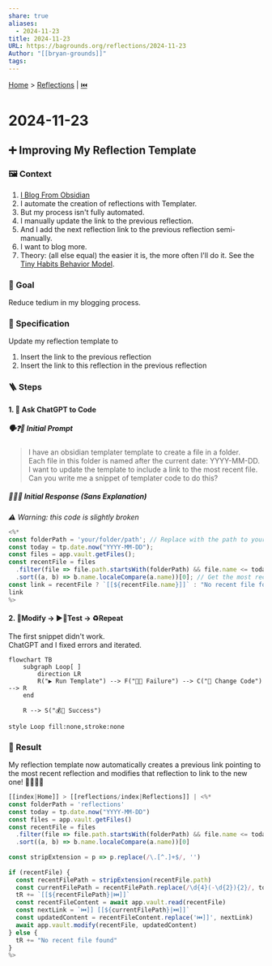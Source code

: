 ```yaml
---  
share: true  
aliases:  
  - 2024-11-23  
title: 2024-11-23  
URL: https://bagrounds.org/reflections/2024-11-23  
Author: "[[bryan-grounds]]"  
tags:   
---  
```

[Home](../index.md) > [Reflections](./index.md) | [⏮️](./2024-11-21.md)  
# 2024-11-23  
## ➕ Improving My Reflection Template  
### 🖼️ Context  
1. [I Blog From Obsidian](./2024-04-21.md#✍%20Blogging%20From%20Obsidian)  
2. I automate the creation of reflections with Templater.  
3. But my process isn't fully automated.  
  1. I manually update the link to the previous reflection.  
  2. And I add the next reflection link to the previous reflection semi-manually.  
4. I want to blog more.  
5. Theory: (all else equal) the easier it is, the more often I'll do it. See the [Tiny Habits Behavior Model](../books/tiny-habits.md#Behavior%20model).  
  
### 🎯 Goal  
Reduce tedium in my blogging process.  
  
### 📐 Specification  
Update my reflection template to  
1. Insert the link to the previous reflection  
2. Insert the link to this reflection in the previous reflection  
  
### 🪜 Steps  
#### 1. 🤖 Ask ChatGPT to Code  
##### 🗣️❓🤖 Initial Prompt  
> I have an obsidian templater template to create a file in a folder.  
Each file in this folder is named after the current date: YYYY-MM-DD.  
I want to update the template to include a link to the most recent file.  
Can you write me a snippet of templater code to do this?  
  
##### 🤖💬🤔 Initial Response (Sans Explanation)  
_⚠️ Warning: this code is slightly broken_  
```js  
<%*  
const folderPath = 'your/folder/path'; // Replace with the path to your folder  
const today = tp.date.now("YYYY-MM-DD");  
const files = app.vault.getFiles();  
const recentFile = files  
  .filter(file => file.path.startsWith(folderPath) && file.name <= today)  
  .sort((a, b) => b.name.localeCompare(a.name))[0]; // Get the most recent file  
const link = recentFile ? `[[${recentFile.name}]]` : "No recent file found"; // Create link  
link  
%>  
```  
#### 2. 🔧Modify -> ▶️👀Test -> ♻️Repeat  
The first snippet didn't work.  
ChatGPT and I fixed errors and iterated.  
  
```mermaid  
flowchart TB  
    subgraph Loop[ ]  
        direction LR  
        R("▶️ Run Template") --> F("🐛👀 Failure") --> C("🔧 Change Code") --> R  
    end  
  
    R --> S("💰👀 Success")  
  
style Loop fill:none,stroke:none  
```  
  
### 📜 Result  
My reflection template now automatically creates a previous link pointing to the most recent reflection and modifies that reflection to link to the new one! 🎉🤖🥂🥳  
  
```js  
[[index|Home]] > [[reflections/index|Reflections]] | <%*  
const folderPath = 'reflections'  
const today = tp.date.now("YYYY-MM-DD")  
const files = app.vault.getFiles()  
const recentFile = files  
  .filter(file => file.path.startsWith(folderPath) && file.name <= today)  
  .sort((a, b) => b.name.localeCompare(a.name))[0]  
  
const stripExtension = p => p.replace(/\.[^.]+$/, '')  
  
if (recentFile) {  
  const recentFilePath = stripExtension(recentFile.path)  
  const currentFilePath = recentFilePath.replace(/\d{4}(-\d{2}){2}/, today)  
  tR += `[[${recentFilePath}|⏮️]]`  
  const recentFileContent = await app.vault.read(recentFile)  
  const nextLink = `⏮️]] [[${currentFilePath}|⏭️]]`  
  const updatedContent = recentFileContent.replace('⏮️]]', nextLink)  
  await app.vault.modify(recentFile, updatedContent)  
} else {  
  tR += "No recent file found"  
}  
%>  
```  
